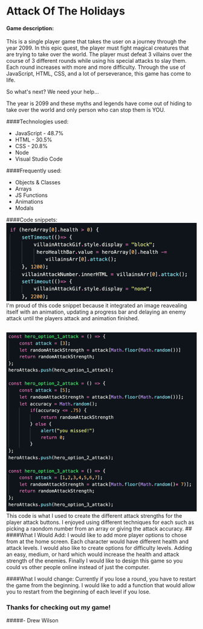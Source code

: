# Attack Of The Holidays

#### Game description:
This is a single player game that takes the user on a journey through the year 2099. In this epic quest, the player must fight magical creatures that are trying to take over the world. The player must defeat 3 villains over the course of 3 different rounds while using his special attacks to slay them. Each round increases with more and more difficulty. Through the use of JavaScript, HTML, CSS, and a lot of perseverance, this game has come to life. 

So what's next? We need your help...

The year is 2099 and these myths and legends have come out of hiding to take over the world and only person who can stop them is YOU. 

 
####Technologies used:
* JavaScript - 48.7%
* HTML - 30.5%
* CSS - 20.8%
* Node
* Visual Studio Code

####Frequently used:
* Objects & Classes
* Arrays
* JS Functions
* Animations
* Modals

####Code snippets:
<img src="png/code_snippet_1.png">
I'm proud of this code snippet because it integrated an image reavealing itself with an animation, updating a progress bar and delaying an enemy attack until the players attack and animation finished. 
##
<img src="png/code_snippet_2.png">
This code is what I used to create the different attack strengths for the player attack buttons. I enjoyed using different techniques for each such as picking a raondom number from an array or giving the attack accuracy. 
##
####What I Would Add:
 I would like to add more player options to chose from at the home screen. Each character would have different health and attack levels. I would also like to create options for difficulty levels. Adding an easy, medium, or hard which would increase the health and attack strength of the enemies. Finally I would like to design this game so you could vs other people online instead of just the computer.


####What I would change:
Currently if you lose a round, you have to restart the game from the beginning. I would like to add a function that would allow you to restart from the beginning of each level if you lose.

### Thanks for checking out my game!
#####- Drew Wilson